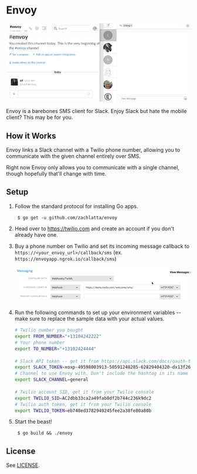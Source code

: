 # Envoy

![](demo.gif)

Envoy is a barebones SMS client for Slack. Enjoy Slack but hate the mobile client? This may be for you.

## How it Works

Envoy links a Slack channel with a Twilio phone number, allowing you to communicate with the given channel entirely over SMS.

Right now Envoy only allows you to communicate with a single channel, though hopefully that'll change with time.

## Setup

1. Follow the standard protocol for installing Go apps.

        $ go get -u github.com/zachlatta/envoy

2. Head over to https://twilio.com and create an account if you don't already have one.

3. Buy a phone number on Twilio and set its incoming message callback to `https://<your_envoy_url>/callback/sms` (ex. `https://envoyapp.ngrok.io/callback/sms`)

    ![](twilio_callback_setup.gif)
    
4. Run the following commands to set up your environment variables -- make sure to replace the sample data with your actual values.

    ```sh
    # Twilio number you bought
    export FROM_NUMBER="+13104242222"
    # Your phone number
    export TO_NUMBER="+13102424444"
    
    # Slack API token -- get it from https://api.slack.com/docs/oauth-test-tokens
    export SLACK_TOKEN=xoxp-49598003913-50591248285-62829404320-dx13f26cc7
    # Channel to use Envoy with. Don't include the hashtag in its name
    export SLACK_CHANNEL=general

    # Twilio account SID, get it from your Twilio console
    export TWILIO_SID=AC2dbb33ca2a49fab0df2b744c236k9dc2
    # Twilio auth token, get it from your Twilio console
    export TWILIO_TOKEN=eb748ed3782949245fee2a38fe80a80b
    ```
    
5. Start the beast!

        $ go build && ./envoy

## License

See [LICENSE](LICENSE).
